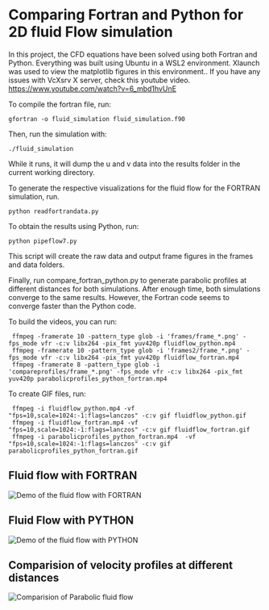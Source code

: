 # Comparing Fortran and Python for 2D fluid Flow simulation

In this project, the CFD equations have been solved using both Fortran and Python. Everything was built using Ubuntu in a WSL2 environment. Xlaunch was used to view the matplotlib figures in this environment..
If you have any issues with VcXsrv X server, check this youtube video. https://www.youtube.com/watch?v=6_mbd1hvUnE

To compile the fortran file, run:

```gfortran -o fluid_simulation fluid_simulation.f90```

Then, run the simulation with:

```./fluid_simulation```

While it runs, it will dump the u and v data into the results folder in the current working directory.

To generate the respective visualizations for the fluid flow for the FORTRAN simulation, run.

```python readfortrandata.py```

To obtain the results using Python, run:

```python pipeflow7.py```

This script will create the raw data and output frame figures in the frames and data folders.

Finally, run compare_fortran_python.py to generate parabolic profiles at different distances for both simulations. After enough time, both simulations converge to the same results. However, the Fortran code seems to converge faster than the Python code.

To build the videos, you can run:

```
 ffmpeg -framerate 10 -pattern_type glob -i 'frames/frame_*.png' -fps_mode vfr -c:v libx264 -pix_fmt yuv420p fluidflow_python.mp4
 ffmpeg -framerate 10 -pattern_type glob -i 'frames2/frame_*.png' -fps_mode vfr -c:v libx264 -pix_fmt yuv420p fluidflow_fortran.mp4
 ffmpeg -framerate 8 -pattern_type glob -i 'compareprofiles/frame_*.png' -fps_mode vfr -c:v libx264 -pix_fmt yuv420p parabolicprofiles_python_fortran.mp4
 ```

To create GIF files, run:

```
 ffmpeg -i fluidflow_python.mp4 -vf "fps=10,scale=1024:-1:flags=lanczos" -c:v gif fluidflow_python.gif
 ffmpeg -i fluidflow_fortran.mp4 -vf "fps=10,scale=1024:-1:flags=lanczos" -c:v gif fluidflow_fortran.gif
 ffmpeg -i parabolicprofiles_python_fortran.mp4  -vf "fps=10,scale=1024:-1:flags=lanczos" -c:v gif parabolicprofiles_python_fortran.gif
```

## Fluid flow with FORTRAN
![Demo of the fluid flow with FORTRAN](fluidflow_fortran.gif)
## Fluid Flow with PYTHON
![Demo of the fluid flow with PYTHON](fluidflow_python.gif)
## Comparision of velocity profiles at different distances
![Comparision of Parabolic fluid flow](parabolicprofiles_python_fortran.gif)








